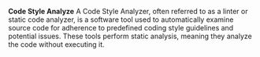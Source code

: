**Code Style Analyze**
A Code Style Analyzer, often referred to as a linter or static code analyzer, is a software tool used to automatically examine source code for adherence to predefined coding style guidelines and potential issues. These tools perform static analysis, meaning they analyze the code without executing it.
